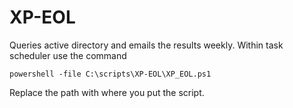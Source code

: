 XP-EOL
======

Queries active directory and emails the results weekly. Within task scheduler use the command

    powershell -file C:\scripts\XP-EOL\XP_EOL.ps1
Replace the path with where you put the script.
